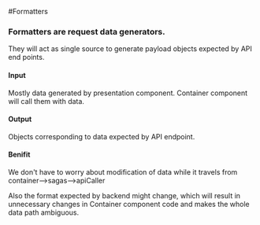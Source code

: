 #Formatters
 ### Formatters are request data generators.
 They will act as single source to generate payload objects expected by API end points.
 
 #### Input
 Mostly data generated by presentation component. Container component will call them with data.
 
 #### Output
 Objects corresponding to data expected by API endpoint.
 
 #### Benifit
 We don't have to worry about modification of data while it travels from container-->sagas-->apiCaller
 
 Also the format expected by backend might change, which will result in unnecessary changes in Container component code and makes the whole data path ambiguous.  
